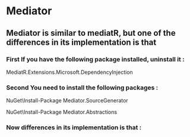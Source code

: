 # Mediator

## Mediator is similar to mediatR, but one of the differences in its implementation is that

### First If you have the following package installed, uninstall it :

MediatR.Extensions.Microsoft.DependencyInjection

### Second You need to install the following packages :

NuGet\Install-Package Mediator.SourceGenerator 

NuGet\Install-Package Mediator.Abstractions 

### Now differences in its implementation is that :


